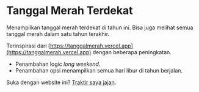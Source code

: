 # Tanggal Merah Terdekat

Menampilkan tanggal merah terdekat di tahun ini. Bisa juga melihat semua tanggal merah dalam satu tahun terakhir.

Terinspirasi dari [https://tanggalmerah.vercel.app](https://tanggalmerah.vercel.app) dengan beberapa peningkatan.

- Penambahan logic *long weekend*.
- Penambahan opsi menampilkan semua hari libur di tahun berjalan.

Suka dengan website ini? [Traktir saya jajan](https://www.nihbuatjajan.com/adipurnm).